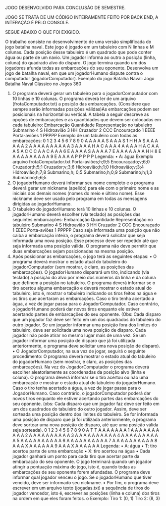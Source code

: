 JOGO DESENVOLVIDO PARA CONCLUSÃO DE SEMESTRE.

JOGO SE TRATA DE UM CÓDIGO INTEIRAMENTE FEITO POR BACK END, A INTERAÇÃO É PELO CONSOLE.

SEGUE ABAIXO O QUE FOI EXIGIDO.

O trabalho consiste no desenvolvimento de uma versão simplificada do jogo batalha naval. Este jogo é jogado em um
tabuleiro com N linhas e M colunas. Cada posição desse tabuleiro é um quadrado que pode conter água ou parte de um
navio. Um jogador informa ao outro a posição (linha, coluna) do quadrado alvo do disparo. O jogo termina quando um
dos jogadores afunda todas as embarcações do seu oponente. Desenvolva um jogo de batalha naval, em que um
jogadorHumano dispute contra o computador (jogadorComputador).
Exemplo do jogo Batalha Naval:
Jogo Batalha Naval Clássico no Jogos 360
1) O programa deverá gerar um tabuleiro para o jogadorComputador com 10 linhas e 10 colunas. O programa deverá
ler de um arquivo (frotaComputador.txt) a posição das embarcações. (Considere que sempre serão informadas
posições válidas)As embarcações podem ser posicionais na horizontal ou vertical. A tabela a seguir descreve as
opções de embarcações e as quantidades que devem ser colocadas em cada tabuleiro:
Embarcação Quantidade Representação no tabuleiro
Submarino 4 S
Hidroavião 3 HH
Cruzador 2 CCC
Encouraçado 1 EEEE
Porta-aviões 1 PPPPP
Exemplo de um tabuleiro com todas as embarcações:
0 1 2 3 4 5 6 7 8 9
0 A A A A A S A A A S
1 H H A S A A A A A A
2 A A A A A A A A A A
3 A A A A H A C A A A
4 A A A A H A C A A A
5 A C C C A A C A A A
6 E A A A A S A A A A
7 E A A A A A A A H H
8 E A A A A A A A A A
9 E A A A A P P P P P
Legenda:
• A: água
Exemplo arquivo frotaComputador.txt
Porta-aviões;h;9;5
Encouraçado;v;6;0
Cruzador;h;5;1
Cruzador;v;3;6
Hidroavião;h;1;0
Hidroavião;v;3;4
Hidroavião;h;7;8
Submarino;h; 0;5
Submarino;h;0;9
Submarino;h;1;3
Submarino;h;6;5
2) O jogadorHumano deverá informar seu nome completo e o programa deverá gerar um nickname (apelido) para ele
com o primeiro nome e as iniciais dos demais nomes (nomes do meio e último nome). Esse nickname deve ser
usado pelo programa em todas as mensagens dirigidas ao jogadorHumano.
3) O tabuleiro do jogadorHumano terá 10 linhas e 10 colunas. O jogadorHumano deverá escolher (via teclado) as
posições das seguintes embarcações:
Embarcação Quantidade Representação no tabuleiro
Submarino 4 S
Hidroavião 3 HH
Cruzador 2 CCC
Encouraçado 1 EEEE
Porta-aviões 1 PPPPP
Caso seja informada uma posição que não caiba a embarcação inteira, o programa deverá solicitar que seja informada
uma nova posição. Esse processo deve ser repetido até que seja informada uma posição válida. O programa não deve
permitir que duas embarcações sejam posicionadas na mesma posição.
4) Após posicionar as embarcações, o jogo terá as seguintes etapas:
• O programa deverá mostrar o estado atual do tabuleiro do jogadorComputador (sem mostrar, é claro, as posições
das embarcações). O jogadorHumano disparará um tiro, indicando (via teclado) a posição do alvo por meio dos
números da linha e da coluna que definem a posição no tabuleiro. O programa deverá informar se o tiro acertou
alguma embarcação e deverá mostrar o estado atual do tabuleiro, isto é, mostrar o tabuleiro indicando os tiros feitos
na água e os tiros que acertaram as embarcações. Caso o tiro tenha acertado a água, a vez de jogar passa para o
JogadorComputador. Caso contrário, o jogadorHumano poderá dar novos tiros enquanto ele estiver acertando partes
de embarcações do seu oponente. (Obs: Cada disparo que um jogador faz deve ser feito em um dos quadrados do
tabuleiro do outro jogador. Se um jogador informar uma posição fora dos limites do tabuleiro, deve ser solicitada
uma nova posição de disparo. Cada jogador não pode atirar no mesmo lugar mais de uma vez. Se um jogador
informar uma posição de disparo que já foi utilizada anteriormente, o programa deve solicitar uma nova posição de
disparo).
• O JogadorComputador, na sua vez de jogar, seguirá o seguinte procedimento: O programa deverá mostrar o estado
atual do tabuleiro do jogadorHumano (sem mostrar, é claro, as posições das embarcações). Na vez do
JogadorComputador o programa deverá escolher aleatoriamente as coordenadas da posição alvo (linha e coluna).
O programa deverá informar se o tiro acertou ou não uma embarcação e mostrar o estado atual do tabuleiro do
jogadorHumano. Caso o tiro tenha acertado a água, a vez de jogar passa para o JogadorHumano. Caso contrário, o
jogadorComputador poderá dar novos tiros enquanto ele estiver acertando partes das embarcações do seu oponente.
(obs: Cada disparo que um jogador faz deve ser feito em um dos quadrados do tabuleiro do outro jogador. Assim,
deve ser sorteada uma posição dentro dos limites do tabuleiro. Se for informada uma posição de disparo que já foi
utilizada anteriormente, o programa deve sortear uma nova posição de disparo, até que uma posição válida seja
sorteada).
0 1 2 3 4 5 6 7 8 9
0 A T T A A A A A A A
1 A A A A A A A A A A
2 A A A A A A A A A A
3 A A A A A A A A A A
4 A A A A A A A A A A
5 A A A A A A A A A A
6 A A A A A A A A A A
7 A A A A A A A A A A
8 A A A X A A A A A A
9 A A A X A A A A A A
Legenda:
• A: água
• T: tiro acertou parte de uma embarcação
• X: tiro acertou na água
• Cada jogador ganhará um ponto para cada tiro que acertar parte da embarcação do seu oponente. O jogo
terminará quando um jogador atingir a pontuação máxima do jogo, isto é, quando todas as embarcações de seu
oponente forem afundadas. O programa deve informar qual jogador venceu o jogo. Se o jogadorHumano que
tiver vencido, deve ser informado seu nickname.
• Por fim, o programa deve escrever em um arquivo texto (jogadas.txt) a sequência de tiros do jogador vencedor,
isto é, escrever as posições (linha e coluna) dos tiros na ordem em que eles foram feitos.
o Exemplo: Tiro 1: (0, 1)
Tiro 2: (8, 3)
